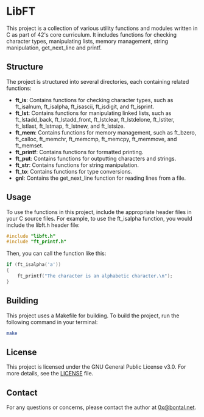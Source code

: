 # LibFT

This project is a collection of various utility functions and modules written in C as part of 42's core curriculum. It includes functions for checking character types, manipulating lists, memory management, string manipulation, get_next_line and printf.

## Structure

The project is structured into several directories, each containing related functions:

- **ft_is**: Contains functions for checking character types, such as ft_isalnum, ft_isalpha, ft_isascii, ft_isdigit, and ft_isprint.
- **ft_lst**: Contains functions for manipulating linked lists, such as ft_lstadd_back, ft_lstadd_front, ft_lstclear, ft_lstdelone, ft_lstiter, ft_lstlast, ft_lstmap, ft_lstnew, and ft_lstsize.
- **ft_mem**: Contains functions for memory management, such as ft_bzero, ft_calloc, ft_memchr, ft_memcmp, ft_memcpy, ft_memmove, and ft_memset.
- **ft_printf**: Contains functions for formatted printing.
- **ft_put**: Contains functions for outputting characters and strings.
- **ft_str**: Contains functions for string manipulation.
- **ft_to**: Contains functions for type conversions.
- **gnl**: Contains the get_next_line function for reading lines from a file.

## Usage

To use the functions in this project, include the appropriate header files in your C source files. For example, to use the ft_isalpha function, you would include the libft.h header file:

```c
#include "libft.h"
#include "ft_printf.h"
```

Then, you can call the function like this:

```c
if (ft_isalpha('a'))
{
    ft_printf("The character is an alphabetic character.\n");
}
```

## Building

This project uses a Makefile for building. To build the project, run the following command in your terminal:

```sh
make
```

## License

This project is licensed under the GNU General Public License v3.0. For more details, see the [LICENSE](LICENSE) file.

## Contact

For any questions or concerns, please contact the author at 0x@bontal.net.
